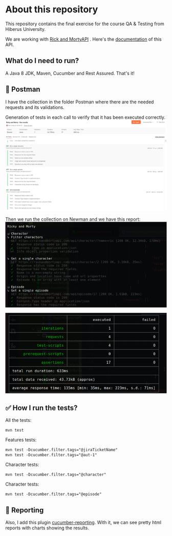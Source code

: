About this repository
==================
This repository contains the final exercise for the course QA & Testing from Hiberus University.

We are working with [Rick and MortyAPI](https://rickandmortyapi.com/) . Here's the [documentation](https://rickandmortyapi.com/documentation/#rest)
of this API.

What do I need to run?
---
A Java 8 JDK, Maven, Cucumber and Rest Assured. That's it!

📮 Postman
---
I have the collection in the folder Postman where there are the needed requests and its validations.

  Generation of tests in each call to verify that it has been executed correctly.
  ![Postman Run Collection](./src/test/resources/Pictures/postmanRunCollection.png)

  Then we run the collection on Newman and we have this report:
  ![Newman tests](./src/test/resources/Pictures/newmanTestsCollection.png)

  ![Newman report](./src/test/resources/Pictures/newmanResultsCollection.png)

✅ How I run the tests?
---

All the tests:

    mvn test

Features tests:

    mvn test -Dcucumber.filter.tags="@jiraTicketName"
    mvn test -Dcucumber.filter.tags="@aut-1"


Character tests:

    mvn test -Dcucumber.filter.tags="@character"

Character tests:

    mvn test -Dcucumber.filter.tags="@episode"
   



📄 Reporting
---

Also, I add this plugin [cucumber-reporting](https://github.com/damianszczepanik/cucumber-reporting?tab=readme-ov-file). With it, we can see pretty html reports with charts showing the results.
